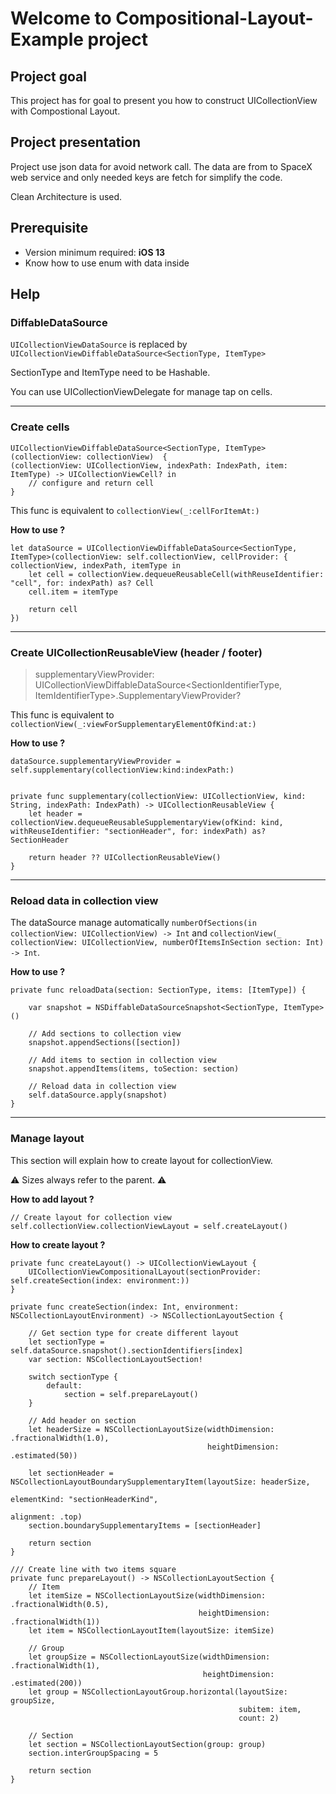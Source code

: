 ﻿# Welcome to Compositional-Layout-Example project

## Project goal
This project has for goal to present you how to construct UICollectionView with Compostional Layout.

## Project presentation
Project use json data for avoid network call. The data are from to SpaceX web service and only needed keys are fetch for simplify the code.

Clean Architecture is used.

## Prerequisite

 - Version minimum required: **iOS 13**
 - Know how to use enum with data inside

## Help
### DiffableDataSource
`UICollectionViewDataSource` is replaced by `UICollectionViewDiffableDataSource<SectionType, ItemType>`

SectionType and ItemType need to be Hashable. 

You can use UICollectionViewDelegate for manage tap on cells.

***

### Create cells
```
UICollectionViewDiffableDataSource<SectionType, ItemType>(collectionView: collectionView)  { 
(collectionView: UICollectionView, indexPath: IndexPath, item: ItemType) -> UICollectionViewCell? in 
	// configure and return cell
}
```

This func is equivalent to `collectionView(_:cellForItemAt:)`

**How to use ?**
```
let dataSource = UICollectionViewDiffableDataSource<SectionType, ItemType>(collectionView: self.collectionView, cellProvider: { collectionView, indexPath, itemType in
	let cell = collectionView.dequeueReusableCell(withReuseIdentifier: "cell", for: indexPath) as? Cell
	cell.item = itemType
	
	return cell
})
```
***

### Create UICollectionReusableView (header / footer)
> supplementaryViewProvider: UICollectionViewDiffableDataSource<SectionIdentifierType, ItemIdentifierType>.SupplementaryViewProvider?

This func is equivalent to `collectionView(_:viewForSupplementaryElementOfKind:at:)`

**How to use ?**
```
dataSource.supplementaryViewProvider = self.supplementary(collectionView:kind:indexPath:)


private func supplementary(collectionView: UICollectionView, kind: String, indexPath: IndexPath) -> UICollectionReusableView {
	let header = collectionView.dequeueReusableSupplementaryView(ofKind: kind, withReuseIdentifier: "sectionHeader", for: indexPath) as? SectionHeader
	
	return header ?? UICollectionReusableView()
}
```

***

### Reload data in collection view
The dataSource manage automatically `numberOfSections(in collectionView: UICollectionView) -> Int` and `collectionView(_ collectionView: UICollectionView, numberOfItemsInSection section: Int) -> Int`.

**How to use ?**
```
private func reloadData(section: SectionType, items: [ItemType]) {

	var snapshot = NSDiffableDataSourceSnapshot<SectionType, ItemType>()

	// Add sections to collection view
	snapshot.appendSections([section])

	// Add items to section in collection view
	snapshot.appendItems(items, toSection: section)

	// Reload data in collection view
	self.dataSource.apply(snapshot)
}
```

*** 

### Manage layout
This section will explain how to create layout for collectionView.

⚠️ Sizes always refer to the parent. ⚠️

**How to add layout ?**
```
// Create layout for collection view
self.collectionView.collectionViewLayout = self.createLayout()
```

**How to create layout ?**
```
private func createLayout() -> UICollectionViewLayout {
	UICollectionViewCompositionalLayout(sectionProvider: self.createSection(index: environment:))
}
```

```
private func createSection(index: Int, environment: NSCollectionLayoutEnvironment) -> NSCollectionLayoutSection {

	// Get section type for create different layout
	let sectionType = self.dataSource.snapshot().sectionIdentifiers[index]
	var section: NSCollectionLayoutSection!

	switch sectionType {
		default: 
			section = self.prepareLayout()
	}

	// Add header on section
	let headerSize = NSCollectionLayoutSize(widthDimension: .fractionalWidth(1.0),
											heightDimension: .estimated(50))

	let sectionHeader = NSCollectionLayoutBoundarySupplementaryItem(layoutSize: headerSize,
																	elementKind: "sectionHeaderKind",
																	alignment: .top)
	section.boundarySupplementaryItems = [sectionHeader]

	return section
}
```

```
/// Create line with two items square
private func prepareLayout() -> NSCollectionLayoutSection {
	// Item
	let itemSize = NSCollectionLayoutSize(widthDimension: .fractionalWidth(0.5),
										  heightDimension: .fractionalWidth(1))
	let item = NSCollectionLayoutItem(layoutSize: itemSize)

	// Group
	let groupSize = NSCollectionLayoutSize(widthDimension: .fractionalWidth(1),
										   heightDimension: .estimated(200))
	let group = NSCollectionLayoutGroup.horizontal(layoutSize: groupSize, 
												   subitem: item, 
												   count: 2)

	// Section
	let section = NSCollectionLayoutSection(group: group)
	section.interGroupSpacing = 5

	return section
}
```
